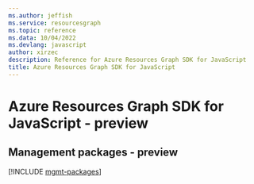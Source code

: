 ```yaml
---
ms.author: jeffish
ms.service: resourcesgraph
ms.topic: reference
ms.data: 10/04/2022
ms.devlang: javascript
author: xirzec
description: Reference for Azure Resources Graph SDK for JavaScript
title: Azure Resources Graph SDK for JavaScript
---
```

# Azure Resources Graph SDK for JavaScript - preview

## Management packages - preview
[!INCLUDE [mgmt-packages](resources-graph-mgmt-index.md)]